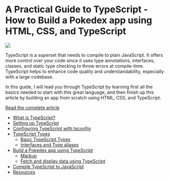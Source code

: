 # A Practical Guide to TypeScript - How to Build a Pokedex app using HTML, CSS, and TypeScript

![](https://i.imgur.com/kkukKbu.png)

TypeScript is a superset that needs to compile to plain JavaScript. It offers more control over your code since it uses type annotations, interfaces, classes, and static type checking to throw errors at compile-time. TypeScript helps to enhance code quality and understandability, especially with a large codebase.

In this guide, I will lead you through TypeScript by learning first all the basics needed to start with this great language, and then finish up this article by building an app from scratch using HTML, CSS, and TypeScript.

[Read the complete article](https://www.ibrahima-ndaw.com/blog/a-practical-guide-to-typescript)

- [What is TypeScript?](#what-is-typescript)
- [Setting up TypeScript](#setting-up-typescript)
- [Configuring TypeScript with tsconfig](#configuring-typescript-with-tsconfig)
- [TypeScript Types](#typescript-types)
  - [Basic TypeScript Types](#basic-typescript-types)
  - [Interfaces and Type aliases](#interfaces-and-type-aliases)
- [Build a Pokedex app using TypeScript](#build-a-pokedex-app-using-typescript)
  - [Markup](#markup)
  - [Fetch and display data using TypeScript](#fetch-and-display-data-using-typescript)
- [Compile TypeScript to JavaScript](#compile-typescript-to-javascript)
- [Resources](#resources)
